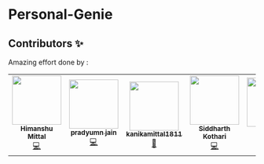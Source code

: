 # Personal-Genie
## Contributors ✨
Amazing effort done by :

<!-- ALL-CONTRIBUTORS-LIST:START - Do not remove or modify this section -->
<!-- prettier-ignore-start -->
<!-- markdownlint-disable -->
<table>
  <tr>
    <td align="center"><a href="https://github.com/HimanshuMittal01"><img src="https://avatars3.githubusercontent.com/u/44058642?v=4" width="100px;" alt=""/><br /><sub><b>Himanshu Mittal</b></sub></a><br /><a href="#" title="Code">💻</a> 
    <td align="center"><a href="https://github.com/pradyumnjain"><img src="https://avatars0.githubusercontent.com/u/44058497?v=4" width="100px;" alt=""/><br /><sub><b>pradyumn jain</b></sub></a><br /><a href="#" title="Code">💻</a></td>
    <td align="center"><a href="https://github.com/kanikamittal1811"><img src="https://avatars1.githubusercontent.com/u/45250144?v=4" width="100px;" alt=""/><br /><sub><b>kanikamittal1811</b></sub></a><br /><a href="#" title="Design">🎨</a></td>     
     <td align="center"><a href="https://github.com/Monacrylic"><img src="https://avatars0.githubusercontent.com/u/44057927?s=400&v=4" width="100px;" alt=""/><br /><sub><b>Siddharth Kothari</b></sub></a><br /><a href="#" title="Code">💻</a>     
        <td align="center"><a href="https://github.com/Kinshukg04"><img src="https://avatars3.githubusercontent.com/u/43961003?s=400&v=4" width="100px;" alt=""/><br /><sub><b>Himanshu Mittal</b></sub></a><br /><a href="#" title="Code">🎨</a> 
  </tr>
</table>
